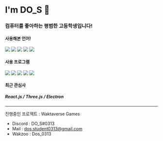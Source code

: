 # I'm DO_S 🌌 
### 컴퓨터를 좋아하는 평범한 고등학생입니다!
#### 사용해본 언어!
<img src="https://img.shields.io/badge/Python-3776ab?style=for-the-badge&logo=python&logoColor=white"/> <img src="https://img.shields.io/badge/Minecraft Script-62B47A?style=for-the-badge&logo=minecraft&logoColor=white"/> <img src="https://img.shields.io/badge/html-E34F26?style=for-the-badge&logo=html5&logoColor=white"/> <img src="https://img.shields.io/badge/CSS-1572B6?style=for-the-badge&logo=css3&logoColor=white"/> <img src="https://img.shields.io/badge/JavaScript-F7DF1E?style=for-the-badge&logo=JavaScript&logoColor=white"/>

#### 사용 프로그램
<img src="https://img.shields.io/badge/Visual Studio Code-007ACC?style=for-the-badge&logo=Visual Studio Code&logoColor=white"/> <img src="https://img.shields.io/badge/Pycharm-000000?style=for-the-badge&logo=pycharm&logoColor=white"/> <img src="https://img.shields.io/badge/Figma-f24212?style=for-the-badge&logo=figma&logoColor=white"/> <img src="https://img.shields.io/badge/Premiere Pro-9999ff?style=for-the-badge&logo=Adobe Premiere Pro&logoColor=white"/> <img src="https://img.shields.io/badge/Aseprite-7d929e?style=for-the-badge&logo=aseprite&logoColor=white"/>

#### 최근 관심사
##### React.js / Three.js / Electron 

* * *
진행중인 프로젝트 : Waktaverse Games

* Discord : DO_S#0313
* Mail : dos.student0313@gmail.com
* Wakzoo : Dos_0313
